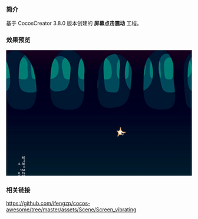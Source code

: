 ### 简介
基于 CocosCreator 3.8.0 版本创建的 **屏幕点击震动** 工程。

### 效果预览
![image](../../../gif/202201/2022012015.gif)

### 相关链接
https://github.com/ifengzp/cocos-awesome/tree/master/assets/Scene/Screen_vibrating